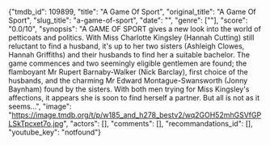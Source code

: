 {"tmdb_id": 109899, "title": "A Game Of Sport", "original_title": "A Game Of Sport", "slug_title": "a-game-of-sport", "date": "", "genre": [""], "score": "0.0/10", "synopsis": "A GAME OF SPORT gives a new look into the world of petticoats and politics. With Miss Charlotte Kingsley (Hannah Cutting) still reluctant to find a husband, it's up to her two sisters (Ashleigh Clowes, Hannah Griffiths) and their husbands to find her a suitable bachelor. The game commences and two seemingly eligible gentlemen are found; the flamboyant Mr Rupert Barnaby-Walker (Nick Barclay), first choice of the husbands, and the charming Mr Edward Montague-Swansworth (Jonny Baynham) found by the sisters. With both men trying for Miss Kingsley's affections, it appears she is soon to find herself a partner. But all is not as it seems...", "image": "https://image.tmdb.org/t/p/w185_and_h278_bestv2/wq2GOH52mhGSVfGPLSkTpcxet7o.jpg", "actors": [], "comments": [], "recommandations_id": [], "youtube_key": "notfound"}